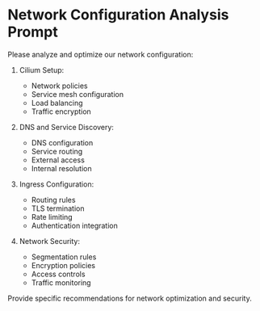 # Network Configuration Analysis Prompt

Please analyze and optimize our network configuration:

1. Cilium Setup:

   - Network policies
   - Service mesh configuration
   - Load balancing
   - Traffic encryption

2. DNS and Service Discovery:

   - DNS configuration
   - Service routing
   - External access
   - Internal resolution

3. Ingress Configuration:

   - Routing rules
   - TLS termination
   - Rate limiting
   - Authentication integration

4. Network Security:
   - Segmentation rules
   - Encryption policies
   - Access controls
   - Traffic monitoring

Provide specific recommendations for network optimization and security.
